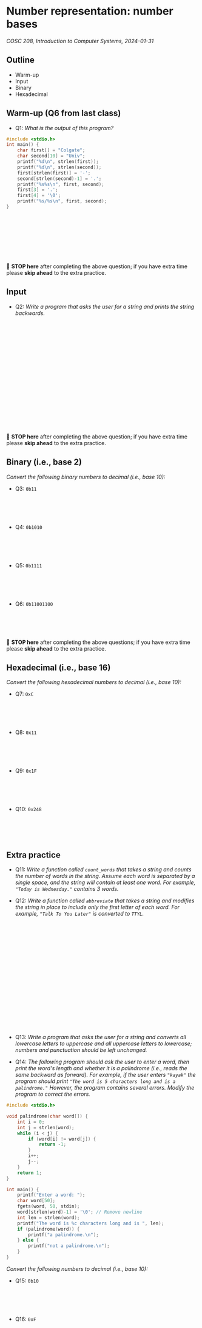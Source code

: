 # Number representation: number bases
_COSC 208, Introduction to Computer Systems, 2024-01-31_

## Outline
* Warm-up
* Input
* Binary
* Hexadecimal

## Warm-up (Q6 from last class)

* Q1: _What is the output of this program?_


```c
#include <stdio.h>
int main() {
    char first[] = "Colgate";
    char second[10] = "Univ";
    printf("%d\n", strlen(first));
    printf("%d\n", strlen(second));
    first[strlen(first)] = '-';
    second[strlen(second)-1] = '.';
    printf("%s%s\n", first, second);
    first[3] = '.';
    first[4] = '\0';
    printf("%s/%s\n", first, second);
}
```

<div style="height:8em;"></div>

🛑 **STOP here** after completing the above question; if you have extra time please **skip ahead** to the extra practice.

## Input

* Q2: _Write a program that asks the user for a string and prints the string backwards._

<div style="height:20em;"></div>

🛑 **STOP here** after completing the above question; if you have extra time please **skip ahead** to the extra practice.

## Binary (i.e., base 2)

_Convert the following binary numbers to decimal (i.e., base 10):_

* Q3: `0b11`

<p style="height:4em;"></p>

* Q4: `0b1010`

<p style="height:4em;"></p>

* Q5: `0b1111`

<p style="height:4em;"></p>

* Q6: `0b11001100`

<p style="height:4em;"></p>

🛑 **STOP here** after completing the above questions; if you have extra time please **skip ahead** to the extra practice.

## Hexadecimal (i.e., base 16)

_Convert the following hexadecimal numbers to decimal (i.e., base 10):_

* Q7: `0xC`

<p style="height:4em;"></p>

* Q8: `0x11`

<p style="height:4em;"></p>

* Q9: `0x1F`

<p style="height:4em;"></p>

* Q10: `0x248`

<p style="height:4em;"></p>

## Extra practice

* Q11: _Write a function called `count_words` that takes a string and counts the number of words in the string. Assume each word is separated by a single space, and the string will contain at least one word. For example, `"Today is Wednesday."` contains 3 words._

<div style="page-break-after:always;"></div>

* Q12: _Write a function called `abbreviate` that takes a string and modifies the string in place to include only the first letter of each word. For example, `"Talk To You Later"` is converted to `TTYL`._

<div style="height:20em;"></div>

* Q13: _Write a program that asks the user for a string and converts all lowercase letters to uppercase and all uppercase letters to lowercase; numbers and punctuation should be left unchanged._

<div style="page-break-after:always;"></div>

* Q14: _The following program should ask the user to enter a word, then print the word's length and whether it is a palindrome (i.e., reads the same backward as forward). For example, if the user enters `"kayak"` the program should print `"The word is 5 characters long and is a palindrome."` However, the program contains several errors. Modify the program to correct the errors._


```c
#include <stdio.h>

void palindrome(char word[]) {
    int i = 0;
    int j = strlen(word);
    while (i < j) {
        if (word[i] != word[j]) {
            return -1;
        }
        i++;
        j--;
    }
    return 1;
}

int main() {
    printf("Enter a word: ");
    char word[50];
    fgets(word, 50, stdin);
    word[strlen(word)-1] = '\0'; // Remove newline
    int len = strlen(word);
    printf("The word is %c characters long and is ", len);
    if (palindrome(word)) {
        printf("a palindrome.\n");
    } else {
        printf("not a palindrome.\n");
    }
}
```

_Convert the following numbers to decimal (i.e., base 10):_

* Q15: `0b10`

<p style="height:4em;"></p>

* Q16: `0xF`

<p style="height:4em;"></p>

<p style="height:4em;"></p>
